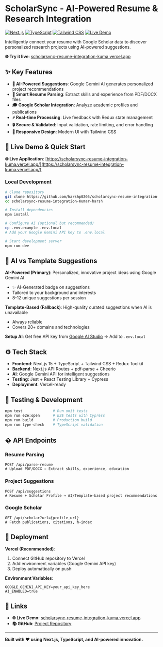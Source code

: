 # ScholarSync - AI-Powered Resume & Research Integration

[![Next.js](https://img.shields.io/badge/Next.js-15.3.4-black)](https://nextjs.org/)
[![TypeScript](https://img.shields.io/badge/TypeScript-5.0-blue)](https://www.typescriptlang.org/)
[![Tailwind CSS](https://img.shields.io/badge/Tailwind_CSS-4.0-38B2AC)](https://tailwindcss.com/)
[![Live Demo](https://img.shields.io/badge/Live_Demo-🚀-brightgreen)](https://scholarsync-resume-integration-kuma.vercel.app/)

Intelligently connect your resume with Google Scholar data to discover personalized research projects using AI-powered suggestions.

**🌐 Try it live**: [scholarsync-resume-integration-kuma.vercel.app](https://scholarsync-resume-integration-kuma.vercel.app/)

## ✨ Key Features

- **🤖 AI-Powered Suggestions**: Google Gemini AI generates personalized project recommendations
- **📄 Smart Resume Parsing**: Extract skills and experience from PDF/DOCX files
- **🎓 Google Scholar Integration**: Analyze academic profiles and publications
- **⚡ Real-time Processing**: Live feedback with Redux state management
- **🔒 Secure & Validated**: Input validation, rate limiting, and error handling
- **📱 Responsive Design**: Modern UI with Tailwind CSS

## 🚀 Live Demo & Quick Start

**🌐 Live Application**: [https://scholarsync-resume-integration-kuma.vercel.app/](https://scholarsync-resume-integration-kuma.vercel.app/)

### Local Development
```bash
# Clone repository
git clone https://github.com/harshp0205/scholarsync-resume-integration-Kumar-harsh.git
cd scholarsync-resume-integration-Kumar-harsh

# Install dependencies
npm install

# Configure AI (optional but recommended)
cp .env.example .env.local
# Add your Google Gemini API key to .env.local

# Start development server
npm run dev
```

## 🤖 AI vs Template Suggestions

**AI-Powered (Primary)**: Personalized, innovative project ideas using Google Gemini AI
- ✨ AI-Generated badge on suggestions
- Tailored to your background and interests
- 8-12 unique suggestions per session

**Template-Based (Fallback)**: High-quality curated suggestions when AI is unavailable
- Always reliable
- Covers 20+ domains and technologies

**Setup AI**: Get free API key from [Google AI Studio](https://aistudio.google.com/app/apikey) → Add to `.env.local`

## ⚙️ Tech Stack

- **Frontend**: Next.js 15 + TypeScript + Tailwind CSS + Redux Toolkit
- **Backend**: Next.js API Routes + pdf-parse + Cheerio
- **AI**: Google Gemini API for intelligent suggestions
- **Testing**: Jest + React Testing Library + Cypress
- **Deployment**: Vercel-ready

## 🧪 Testing & Development

```bash
npm test              # Run unit tests
npm run e2e:open      # E2E tests with Cypress
npm run build         # Production build
npm run type-check    # TypeScript validation
```

## � API Endpoints

### Resume Parsing
```
POST /api/parse-resume
# Upload PDF/DOCX → Extract skills, experience, education
```

### Project Suggestions  
```
POST /api/suggestions
# Resume + Scholar Profile → AI/Template-based project recommendations
```

### Google Scholar
```
GET /api/scholar?url={profile_url}
# Fetch publications, citations, h-index
```

## 🚀 Deployment

**Vercel (Recommended)**:
1. Connect GitHub repository to Vercel
2. Add environment variables (Google Gemini API key)
3. Deploy automatically on push

**Environment Variables**:
```env
GOOGLE_GEMINI_API_KEY=your_api_key_here
AI_ENABLED=true
```

## 🔗 Links

- **🌐 Live Demo**: [scholarsync-resume-integration-kuma.vercel.app](https://scholarsync-resume-integration-kuma.vercel.app/)
- **📚 GitHub**: [Project Repository](https://github.com/harshp0205/scholarsync-resume-integration-Kumar-harsh)


---

**Built with ❤️ using Next.js, TypeScript, and AI-powered innovation.**

